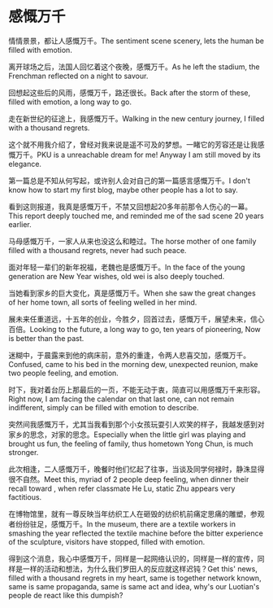 # 感慨万千

<p><span class="chinese">情情景景，都让人感慨万千。</span><span class="english">The sentiment scene scenery, lets the human be filled with emotion.</span></p>

<p><span class="chinese">离开球场之后，法国人回忆着这个夜晚，感慨万千。</span><span class="english">As he left the stadium, the Frenchman reflected on a night to savour.</span></p>

<p><span class="chinese">回想起这些后的风雨，感慨万千，路还很长。</span><span class="english">Back after the storm of these, filled with emotion, a long way to go.</span></p>

<p><span class="chinese">走在新世纪的征途上，我感慨万千。</span><span class="english">Walking in the new century journey, I filled with a thousand regrets.</span></p>

<p><span class="chinese">这个就不用我介绍了，曾经对我来说是遥不可及的梦想。一睹它的芳容还是让我感慨万千。</span><span class="english">PKU is a unreachable dream for me! Anyway I am still moved by its elegance.</span></p>

<p><span class="chinese">第一篇总是不知从何写起，或许别人会对自己的第一篇感言感慨万千。</span><span class="english">I don't know how to start my first blog, maybe other people has a lot to say.</span></p>

<p><span class="chinese">看到这则报道，我真是感慨万千，不禁又回想起20多年前那令人伤心的一幕。</span><span class="english">This report deeply touched me, and reminded me of the sad scene 20 years earlier.</span></p>

<p><span class="chinese">马母感慨万千，一家人从来也没这么和睦过。</span><span class="english">The horse mother of one family filled with a thousand regrets, never had such peace.</span></p>

<p><span class="chinese">面对年轻一辈们的新年祝福，老魏也是感慨万千。</span><span class="english">In the face of the young generation are New Year wishes, old wei is also deeply touched.</span></p>

<p><span class="chinese">当她看到家乡的巨大变化，真是感慨万千。</span><span class="english">When she saw the great changes of her home town, all sorts of feeling welled in her mind.</span></p>

<p><span class="chinese">展未来任重道远，十五年的创业，今胜夕，回首过去，感慨万千，展望未来，信心百倍。</span><span class="english">Looking to the future, a long way to go, ten years of pioneering, Now is better than the past.</span></p>

<p><span class="chinese">迷糊中，于晨露来到他的病床前，意外的重逢，令两人悲喜交加，感慨万千。</span><span class="english">Confused, came to his bed in the morning dew, unexpected reunion, make two people feeling, and emotion.</span></p>

<p><span class="chinese">时下，我对着台历上那最后的一页，不能无动于衷，简直可以用感慨万千来形容。</span><span class="english">Right now, I am facing the calendar on that last one, can not remain indifferent, simply can be filled with emotion to describe.</span></p>

<p><span class="chinese">突然间我感慨万千，尤其当我看到那个小女孩玩耍引人欢笑的样子，我越发感到对家乡的思念，对家的思念。</span><span class="english">Especially when the little girl was playing and brought us fun, the feeling of family, thus hometown Yong Chun, is much stronger.</span></p>

<p><span class="chinese">此次相逢，二人感慨万千，晚餐时他们忆起了往亊，当谈及同学何禄时，静洙显得很不自然。</span><span class="english">Meet this, myriad of 2 people deep feeling, when dinner their recall toward , when refer classmate He Lu, static Zhu appears very factitious.</span></p>

<p><span class="chinese">在博物馆里，就有一尊反映当年纺织工人在砸毁的纺织机前痛定思痛的雕塑，参观者纷纷驻足，感慨万千。</span><span class="english">In the museum, there are a textile workers in smashing the year reflected the textile machine before the bitter experience of the sculpture, visitors have stopped, filled with emotion.</span></p>

<p><span class="chinese">得到这个消息，我心中感慨万千，同样是一起网络认识的，同样是一样的宣传，同样是一样的活动和想法，为什么我们罗田人的反应就这样迟钝？</span><span class="english">Get this' news, filled with a thousand regrets in my heart, same is together network known, same is same propaganda, same is same act and idea, why's our Luotian's people de react like this dumpish?</span></p>

